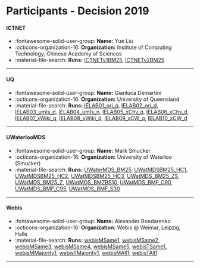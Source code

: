 # Participants - Decision 2019 

#### ICTNET
 - :fontawesome-solid-user-group: **Name:**  Yue Liu
 - :octicons-organization-16: **Organization:** Institute of Computing Technology, Chinese Academy of Sciences
 - :material-file-search: **Runs:** [ICTNETv1BM25](./runs.md#ictnetv1bm25), [ICTNETv2BM25](./runs.md#ictnetv2bm25) 

---
#### UQ
 - :fontawesome-solid-user-group: **Name:** Gianluca Demartini
 - :octicons-organization-16: **Organization:** University of Queensland
 - :material-file-search: **Runs:** [IELAB01_ori_q](./runs.md#ielab01_ori_q), [IELAB02_ori_d](./runs.md#ielab02_ori_d), [IELAB03_umls_d](./runs.md#ielab03_umls_d), [IELAB04_umls_n](./runs.md#ielab04_umls_n), [IELAB05_xChv_q](./runs.md#ielab05_xchv_q), [IELAB06_xChv_d](./runs.md#ielab06_xchv_d), [IELAB07_xWiki_q](./runs.md#ielab07_xwiki_q), [IELAB08_xWiki_d](./runs.md#ielab08_xwiki_d), [IELAB09_xCW_q](./runs.md#ielab09_xcw_q), [IELAB10_xCW_d](./runs.md#ielab10_xcw_d) 

---
#### UWaterlooMDS
 - :fontawesome-solid-user-group: **Name:** Mark Smucker
 - :octicons-organization-16: **Organization:** University of Waterloo (Smucker)
 - :material-file-search: **Runs:** [UWaterMDS_BM25](./runs.md#uwatermds_bm25), [UWatMDSBM25_HC1](./runs.md#uwatmdsbm25_hc1), [UWatMDSBM25_HC2](./runs.md#uwatmdsbm25_hc2), [UWatMDSBM25_HC3](./runs.md#uwatmdsbm25_hc3), [UWatMDS_BM25_ZS](./runs.md#uwatmds_bm25_zs), [UWatMDS_BM25_Z](./runs.md#uwatmds_bm25_z), [UWatMDS_BMZBS10](./runs.md#uwatmds_bmzbs10), [UWatMDS_BMF_C90](./runs.md#uwatmds_bmf_c90), [UWatMDS_BMF_C95](./runs.md#uwatmds_bmf_c95), [UWatMDS_BMF_S30](./runs.md#uwatmds_bmf_s30) 

---
#### Webis
 - :fontawesome-solid-user-group: **Name:** Alexander Bondarenko
 - :octicons-organization-16: **Organization:** Webis @ Weimar, Leipzig, Halle
 - :material-file-search: **Runs:** [webisMSame1](./runs.md#webismsame1), [webisMSame2](./runs.md#webismsame2), [webisMSame3](./runs.md#webismsame3), [webisMSame4](./runs.md#webismsame4), [webisMSame5](./runs.md#webismsame5), [webisTSame1](./runs.md#webistsame1), [webisMMajority1](./runs.md#webismmajority1), [webisTMajority1](./runs.md#webistmajority1), [webisMAll1](./runs.md#webismall1), [webisTAll1](./runs.md#webistall1) 

---
